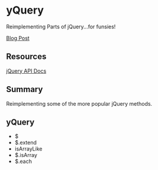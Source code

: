 # yQuery
Reimplementing Parts of jQuery...for funsies!

[Blog Post](http://blog.fanofyan.com/reimplementing-jquery/)

## Resources
[jQuery API Docs](https://api.jquery.com/)

## Summary
Reimplementing some of the more popular jQuery methods.

## yQuery
+ $
+ $.extend
+ isArrayLike
+ $.isArray
+ $.each